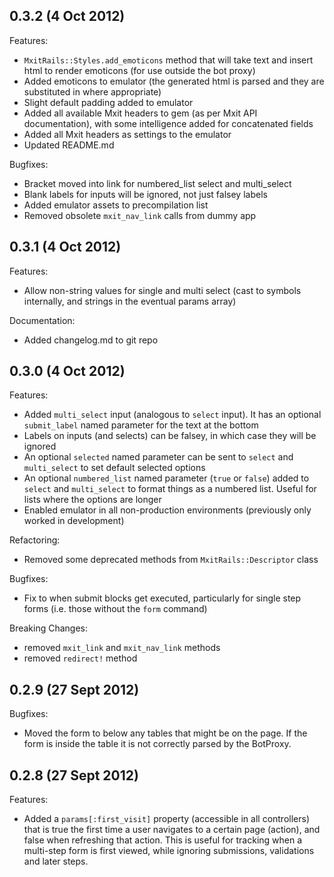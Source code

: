 0.3.2 (4 Oct 2012)
------------------
Features:
- `MxitRails::Styles.add_emoticons` method that will take text and insert html to render emoticons (for use outside the bot proxy)
- Added emoticons to emulator (the generated html is parsed and they are substituted in where appropriate)
- Slight default padding added to emulator
- Added all available Mxit headers to gem (as per Mxit API documentation), with some intelligence added for concatenated fields
- Added all Mxit headers as settings to the emulator
- Updated README.md

Bugfixes:
- Bracket moved into link for numbered_list select and multi_select
- Blank labels for inputs will be ignored, not just falsey labels
- Added emulator assets to precompilation list
- Removed obsolete `mxit_nav_link` calls from dummy app


0.3.1 (4 Oct 2012)
------------------
Features:
- Allow non-string values for single and multi select (cast to symbols internally, and strings in the eventual params array)

Documentation:
- Added changelog.md to git repo


0.3.0 (4 Oct 2012)
------------------
Features:
- Added `multi_select` input (analogous to `select` input).  It has an optional `submit_label` named parameter for the text at the bottom
- Labels on inputs (and selects) can be falsey, in which case they will be ignored
- An optional `selected` named parameter can be sent to `select` and `multi_select` to set default selected options
- An optional `numbered_list` named parameter (`true` or `false`) added to `select` and `multi_select` to format things as a numbered list. Useful for lists where the options are longer
- Enabled emulator in all non-production environments (previously only worked in development)

Refactoring:
- Removed some deprecated methods from `MxitRails::Descriptor` class

Bugfixes:
- Fix to when submit blocks get executed, particularly for single step forms (i.e. those without the `form` command)

Breaking Changes:
- removed `mxit_link` and `mxit_nav_link` methods
- removed `redirect!` method



0.2.9 (27 Sept 2012)
--------------------
Bugfixes:
- Moved the form to below any tables that might be on the page. If the form is inside the table it is not correctly parsed by the BotProxy.



0.2.8 (27 Sept 2012)
--------------------
Features:
- Added a `params[:first_visit]` property (accessible in all controllers) that is true the first time a user navigates to a certain page (action), and false when refreshing that action. This is useful for tracking when a multi-step form is first viewed, while ignoring submissions, validations and later steps.
